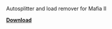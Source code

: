 Autosplitter and load remover for Mafia II

[**Download**](https://raw.githubusercontent.com/pudingus/Livesplit.Mafia2/master/Livesplit.Mafia2.asl)
